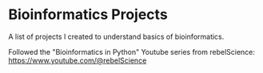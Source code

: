 # Bioinformatics Projects
A list of projects I created to understand basics of bioinformatics.

Followed the "Bioinformatics in Python" Youtube series from rebelScience:
https://www.youtube.com/@rebelScience